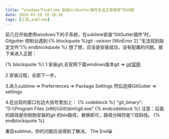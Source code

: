 ```yaml
---
title: “windows下sublime 安装GitGutter插件无法正常使用”的问题
date: 2018-03-28 19:18:18
tags: [工具,sublime]
---
```


前几日开始使用windows下的子系统，在sublime安装“GitGutter插件”时，Gitgutter 控制台遇到:{% blockquote %}git -veision [WinError 2] “无法找到指定文件”{% endblockquote %}
想了想，应该是安装成功，没有配置的问题。接下来进入正题：

{% blockquote %}
1.安装git,去官网下载windows版本git => [git官网](https://git-scm.com/downloads)

2.安装过程，全部下一步。

3.进入sublime => Preferrences => Package Settings 然后选择GitGutter => settings

4.在出现的窗口右边大括号里加上：
{% codeblock %}
"git_binary": "D:\\\Program Files (x86)\\\Git\\\bin\\\git.exe"
{% endcodeblock %}
注意：后面的路径是你刚刚安装的git 的bin路径，替换即可，路径分隔符是'\\\'双斜线。
{% endblockquote %}

重启sublime，你的问题应该得到了解决。
The End😀
